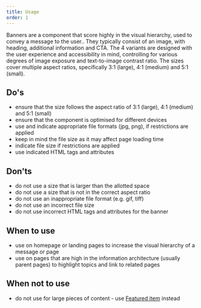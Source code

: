 ```yaml
---
title: Usage
order: 1
---
```

Banners are a component that score highly in the visual hierarchy, used to convey a message to the user.. They typically consist of an image, with heading, additional information and CTA. The 4 variants are designed with the user experience and accessibility in mind, controlling for various degrees of image exposure and text-to-image contrast ratio. The sizes cover multiple aspect ratios, specifically 3:1 (large), 4:1 (medium) and 5:1 (small).

## Do's

- ensure that the size follows the aspect ratio of 3:1 (large), 4:1 (medium) and 5:1 (small)
- ensure that the component is optimised for different devices
- use and indicate appropriate file formats (jpg, png), if restrictions are applied
- keep in mind the file size as it may affect page loading time
- indicate file size if restrictions are applied
- use indicated HTML tags and attributes

## Don'ts

- do not use a size that is larger than the allotted space
- do not use a size that is not in the correct aspect ratio
- do not use an inappropriate file format (e.g. gif, tiff)
- do not use an incorrect file size
- do not use incorrect HTML tags and attributes for the banner

## When to use

- use on homepage or landing pages to increase the visual hierarchy of a message or page
- use on pages that are high in the information architecture (usually parent pages) to highlight topics and link to related pages

## When not to use

- do not use for large pieces of content - use [Featured item](https://ec.europa.eu/component-library/eu/components/media/featured-item/code/) instead
